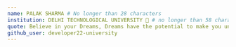 ```yaml
---
name: PALAK SHARMA # No longer than 28 characters
institution: DELHI TECHNOLOGICAL UNIVERSITY 🚩 # no longer than 58 characters
quote: Believe in your Dreams, Dreams have the potential to make you unique and powerful than others. # no longer than 100 characters, avoid using quotes(") to guarantee the format remains the same.
github_user: developer22-university
---
```


